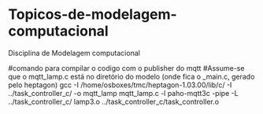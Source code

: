 # Topicos-de-modelagem-computacional
Disciplina de Modelagem computacional 

#comando para compilar o codigo com o publisher do mqtt
#Assume-se que o mqtt_lamp.c está no diretório do modelo (onde fica o _main.c, gerado pelo heptagon)
gcc -I /home/osboxes/tmc/heptagon-1.03.00/lib/c/ -I ../task_controller_c/ -o mqtt_lamp mqtt_lamp.c -l paho-mqtt3c -pipe -L ../task_controller_c/ lamp3.o ../task_controller_c/task_controller.o
